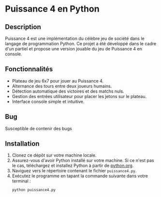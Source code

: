 # Puissance 4 en Python

## Description

Puissance 4 est une implémentation du célèbre jeu de société dans le langage de programmation Python. Ce projet a été développé dans le cadre d'un partiel et propose une version jouable du jeu de Puissance 4 en console.

## Fonctionnalités

- Plateau de jeu 6x7 pour jouer au Puissance 4.
- Alternance des tours entre deux joueurs humains.
- Détection automatique des victoires et des matchs nuls.
- Gestion des entrées utilisateur pour placer les jetons sur le plateau.
- Interface console simple et intuitive.

## Bug

Susceptible de contenir des bugs

## Installation

1. Clonez ce dépôt sur votre machine locale.
2. Assurez-vous d'avoir Python installé sur votre machine. Si ce n'est pas le cas, téléchargez et installez Python à partir de [python.org](https://www.python.org/).
3. Naviguez vers le répertoire contenant le fichier `puissance4.py`.
4. Exécutez le programme en tapant la commande suivante dans votre terminal :
   ```bash
   python puissance4.py
